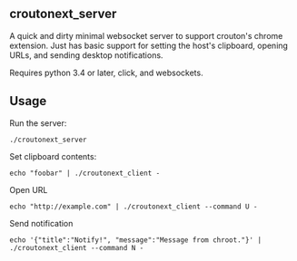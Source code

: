 croutonext\_server
------------------

A quick and dirty minimal websocket server to support crouton's chrome
extension. Just has basic support for setting the host's clipboard,
opening URLs, and sending desktop notifications.

Requires python 3.4 or later, click, and websockets.

Usage
-----
Run the server:
```
./croutonext_server
```

Set clipboard contents:
```
echo "foobar" | ./croutonext_client -
```

Open URL
```
echo "http://example.com" | ./croutonext_client --command U -
```

Send notification
```
echo '{"title":"Notify!", "message":"Message from chroot."}' | ./croutonext_client --command N -
```
